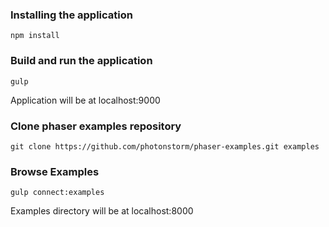 ### Installing the application
```
npm install
```

### Build and run the application
```
gulp
```
Application will be at localhost:9000

### Clone phaser examples repository
```
git clone https://github.com/photonstorm/phaser-examples.git examples
```

### Browse Examples
```
gulp connect:examples
```
Examples directory will be at localhost:8000
